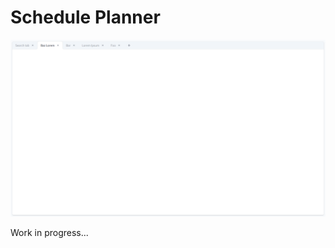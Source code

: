# Schedule Planner

![Schedule Planner](https://github.com/branivreyes/schedule-planner/blob/main/schedule-planner-screenshot.png)

Work in progress...